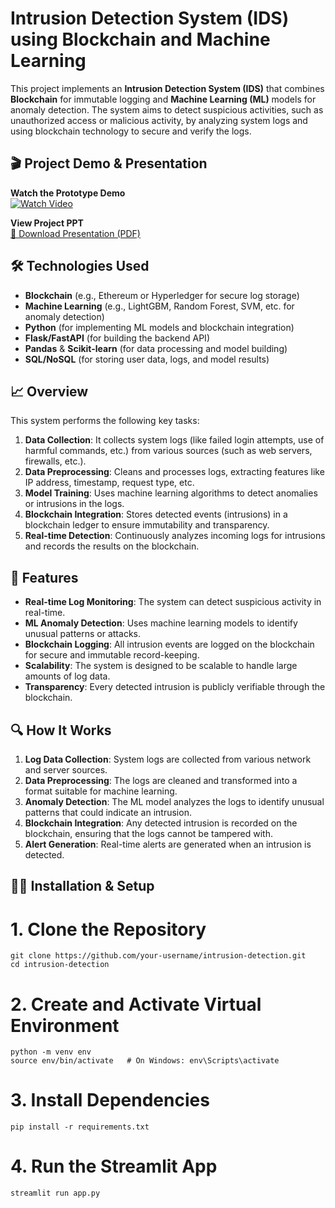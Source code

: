 # Intrusion Detection System (IDS) using Blockchain and Machine Learning

This project implements an **Intrusion Detection System (IDS)** that combines **Blockchain** for immutable logging and **Machine Learning (ML)** models for anomaly detection. The system aims to detect suspicious activities, such as unauthorized access or malicious activity, by analyzing system logs and using blockchain technology to secure and verify the logs.

## 🎬 Project Demo & Presentation

**Watch the Prototype Demo**  
[![Watch Video](https://img.shields.io/badge/Demo-YouTube-red?logo=youtube)](https://youtu.be/bwHZfG8cHIM)

**View Project PPT**  
[📎 Download Presentation (PDF)](https://drive.google.com/file/d/1yt0gIhuPcKrRoOxBypLFRgCT3vZp9--L/view?usp=sharing)

## 🛠️ Technologies Used
- **Blockchain** (e.g., Ethereum or Hyperledger for secure log storage)
- **Machine Learning** (e.g., LightGBM, Random Forest, SVM, etc. for anomaly detection)
- **Python** (for implementing ML models and blockchain integration)
- **Flask/FastAPI** (for building the backend API)
- **Pandas** & **Scikit-learn** (for data processing and model building)
- **SQL/NoSQL** (for storing user data, logs, and model results)

## 📈 Overview

This system performs the following key tasks:
1. **Data Collection**: It collects system logs (like failed login attempts, use of harmful commands, etc.) from various sources (such as web servers, firewalls, etc.).
2. **Data Preprocessing**: Cleans and processes logs, extracting features like IP address, timestamp, request type, etc.
3. **Model Training**: Uses machine learning algorithms to detect anomalies or intrusions in the logs.
4. **Blockchain Integration**: Stores detected events (intrusions) in a blockchain ledger to ensure immutability and transparency.
5. **Real-time Detection**: Continuously analyzes incoming logs for intrusions and records the results on the blockchain.

## 🚀 Features
- **Real-time Log Monitoring**: The system can detect suspicious activity in real-time.
- **ML Anomaly Detection**: Uses machine learning models to identify unusual patterns or attacks.
- **Blockchain Logging**: All intrusion events are logged on the blockchain for secure and immutable record-keeping.
- **Scalability**: The system is designed to be scalable to handle large amounts of log data.
- **Transparency**: Every detected intrusion is publicly verifiable through the blockchain.

## 🔍 How It Works
1. **Log Data Collection**: System logs are collected from various network and server sources.
2. **Data Preprocessing**: The logs are cleaned and transformed into a format suitable for machine learning.
3. **Anomaly Detection**: The ML model analyzes the logs to identify unusual patterns that could indicate an intrusion.
4. **Blockchain Integration**: Any detected intrusion is recorded on the blockchain, ensuring that the logs cannot be tampered with.
5. **Alert Generation**: Real-time alerts are generated when an intrusion is detected.

## 🧑‍💻 Installation & Setup

# 1. Clone the Repository
```
git clone https://github.com/your-username/intrusion-detection.git
cd intrusion-detection
```
# 2. Create and Activate Virtual Environment
```
python -m venv env
source env/bin/activate   # On Windows: env\Scripts\activate
```
# 3. Install Dependencies
```
pip install -r requirements.txt
```
# 4. Run the Streamlit App
```
streamlit run app.py
```
